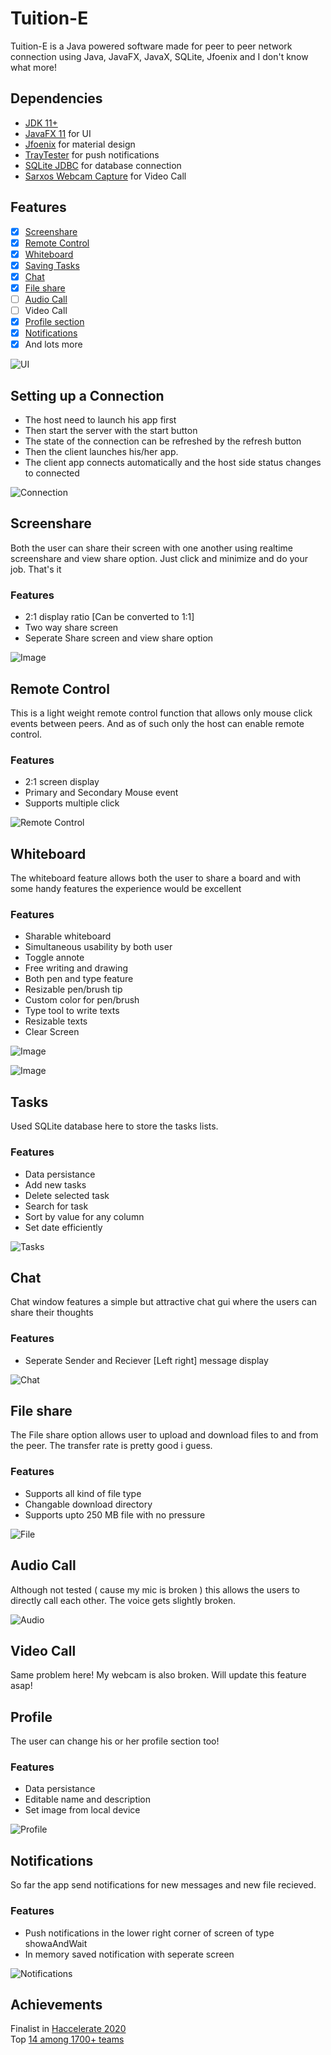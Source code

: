 # Tuition-E

Tuition-E is a Java powered software made for peer to peer network connection using Java, JavaFX, JavaX, SQLite, Jfoenix and I don't know what more!

## Dependencies

- [JDK 11+](https://www.oracle.com/java/technologies/javase-jdk11-downloads.html)
- [JavaFX 11](https://gluonhq.com/products/javafx/) for UI
- [Jfoenix](https://github.com/TamimEhsan/Tuition-E/blob/master/Dependencies/TrayTester.jar) for material design
- [TrayTester](https://github.com/TamimEhsan/Tuition-E/blob/master/Dependencies/TrayTester.jar) for push notifications
- [SQLite JDBC](https://github.com/TamimEhsan/Tuition-E/blob/master/Dependencies/sqlite-jdbc-3.32.3.2.jar) for database connection
- [Sarxos Webcam Capture](https://github.com/TamimEhsan/Tuition-E/blob/master/Dependencies/webcam-capture-0.3.13-20200330.202351-7.jar) for Video Call

## Features

- [x] [Screenshare](#screenshare)
- [x] [Remote Control](#remote-control)
- [x] [Whiteboard](#whiteboard)
- [x] [Saving Tasks](#tasks)
- [x] [Chat](#chat)
- [x] [File share](#file-share)
- [ ] [Audio Call](#audio-call)
- [ ] Video Call
- [x] [Profile section](#profile)
- [x] [Notifications](#notifications)
- [x] And lots more

![UI](https://raw.githubusercontent.com/TamimEhsan/Tuition-E/master/Assets/ui.PNG)

## Setting up a Connection

- The host need to launch his app first
- Then start the server with the start button
- The state of the connection can be refreshed by the refresh button
- Then the client launches his/her app.
- The client app connects automatically and the host side status changes to connected

![Connection](https://raw.githubusercontent.com/TamimEhsan/Tuition-E/master/Assets/Connection.gif)

## Screenshare

Both the user can share their screen with one another using realtime screenshare and view share option. Just click and minimize and do your job. That's it

### Features

- 2:1 display ratio [Can be converted to 1:1]
- Two way share screen
- Seperate Share screen and view share option

![Image](https://raw.githubusercontent.com/TamimEhsan/Tuition-E/master/Assets/ScreenShare.gif)

## Remote Control

This is a light weight remote control function that allows only mouse click events between peers. And as of such only the host can enable remote control.

### Features

- 2:1 screen display
- Primary and Secondary Mouse event
- Supports multiple click

![Remote Control](https://raw.githubusercontent.com/TamimEhsan/Tuition-E/master/Assets/RemoteControl.gif)

## Whiteboard

The whiteboard feature allows both the user to share a board and with some handy features the experience would be excellent

### Features

- Sharable whiteboard
- Simultaneous usability by both user
- Toggle annote
- Free writing and drawing
- Both pen and type feature
- Resizable pen/brush tip
- Custom color for pen/brush
- Type tool to write texts
- Resizable texts
- Clear Screen

![Image](https://raw.githubusercontent.com/TamimEhsan/Tuition-E/master/Assets/Whiteboard.gif)

![Image](https://raw.githubusercontent.com/TamimEhsan/Tuition-E/master/Assets/WhiteBoardFunctions.gif)

## Tasks

Used SQLite database here to store the tasks lists. 

### Features

- Data persistance
- Add new tasks
- Delete selected task
- Search for task 
- Sort by value for any column
- Set date efficiently

![Tasks](https://raw.githubusercontent.com/TamimEhsan/Tuition-E/master/Assets/Tasks.gif)

## Chat

Chat window features a simple but attractive chat gui where the users can share their thoughts

### Features

- Seperate Sender and Reciever [Left right] message display


![Chat](https://raw.githubusercontent.com/TamimEhsan/Tuition-E/master/Assets/Chat.gif)

## File share

The File share option allows user to upload and download files to and from the peer. The transfer rate is pretty good i guess.

### Features

- Supports all kind of file type
- Changable download directory
- Supports upto 250 MB file with no pressure

![File](https://raw.githubusercontent.com/TamimEhsan/Tuition-E/master/Assets/FileShare2.gif)

## Audio Call

Although not tested ( cause my mic is broken ) this allows the users to directly call each other. The voice gets slightly broken.

![Audio](https://raw.githubusercontent.com/TamimEhsan/Tuition-E/master/Assets/AudioCall.gif)

## Video Call

Same problem here! My webcam is also broken. Will update this feature asap!

## Profile

The user can change his or her profile section too!

### Features

- Data persistance
- Editable name and description
- Set image from local device

![Profile](https://raw.githubusercontent.com/TamimEhsan/Tuition-E/master/Assets/Profile.gif)

## Notifications

So far the app send notifications for new messages and new file recieved.

### Features

- Push notifications in the lower right corner of screen of type showaAndWait
- In memory saved notification with seperate screen 

![Notifications](https://raw.githubusercontent.com/TamimEhsan/Tuition-E/master/Assets/Notification.gif)

## Achievements

Finalist in [Haccelerate 2020](https://www.hackerearth.com/challenges/hackathon/hackccelerate-2020/)  
Top [14 among 1700+ teams](https://www.hackerearth.com/challenges/hackathon/hackccelerate-2020/custom-tab/shortlisted-teams/#Shortlisted%20Teams) 
